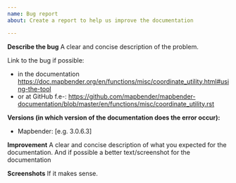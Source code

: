 ```yaml
---
name: Bug report
about: Create a report to help us improve the documentation

---
```


**Describe the bug**
A clear and concise description of the problem.

Link to the bug if possible:
* in the documentation https://doc.mapbender.org/en/functions/misc/coordinate_utility.html#using-the-tool
* or at GitHub f.e-: https://github.com/mapbender/mapbender-documentation/blob/master/en/functions/misc/coordinate_utility.rst

**Versions (in which version of the documentation does the error occur):**
 - Mapbender: [e.g. 3.0.6.3]

**Improvement**
A clear and concise description of what you expected for the documentation. And if possible a better text/screenshot for the documentation


**Screenshots**
If it makes sense.


